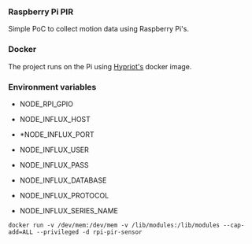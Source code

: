 ### Raspberry Pi PIR 
Simple PoC to collect motion data using Raspberry Pi's.

### Docker
The project runs on the Pi using [Hypriot's][1] docker image.


### Environment variables

* NODE_RPI_GPIO

* NODE_INFLUX_HOST
* *NODE_INFLUX_PORT
* NODE_INFLUX_USER
* NODE_INFLUX_PASS
* NODE_INFLUX_DATABASE
* NODE_INFLUX_PROTOCOL
* NODE_INFLUX_SERIES_NAME

```
docker run -v /dev/mem:/dev/mem -v /lib/modules:/lib/modules --cap-add=ALL --privileged -d rpi-pir-sensor
```

[1]: http://blog.hypriot.com
